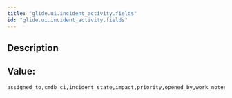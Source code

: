 ```yaml
---
title: "glide.ui.incident_activity.fields"
id: "glide.ui.incident_activity.fields"
---
```

## Description



## Value: 
```
assigned_to,cmdb_ci,incident_state,impact,priority,opened_by,work_notes,comments,*Email*,*Relations*,*Attachments*,close_code,close_notes
```